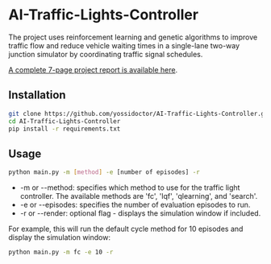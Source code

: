 # AI-Traffic-Lights-Controller

The project uses reinforcement learning and genetic algorithms to improve traffic flow and reduce vehicle waiting times in a single-lane two-way junction simulator by coordinating traffic signal schedules. 

[A complete 7-page project report is available  here](https://github.com/yossidoctor/AI-Traffic-Lights-Controller/blob/main/Traffic%20Control%20With%20AI%20-%20Project%20Report.pdf).


## Installation

```bash
git clone https://github.com/yossidoctor/AI-Traffic-Lights-Controller.git
cd AI-Traffic-Lights-Controller
pip install -r requirements.txt
```


## Usage

```bash
python main.py -m [method] -e [number of episodes] -r
```

- -m or --method: specifies which method to use for the traffic light controller. The available methods are 'fc', 'lqf', 'qlearning', and 'search'.
- -e or --episodes: specifies the number of evaluation episodes to run.
- -r or --render: optional flag - displays the simulation window if included.
    
    
For example, this will run the default cycle method for 10 episodes and display the simulation window:
```bash
python main.py -m fc -e 10 -r
```
